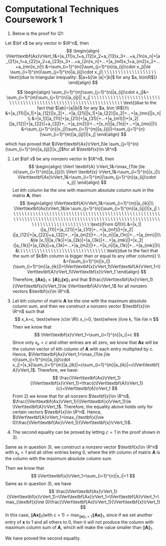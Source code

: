 # Computational Techniques Coursework 1

1) Below is the proof for Q1:

Let $\bf x$ be any vector in $\R^n$, then
$$
\begin{align}
\lVert\textbf{Ax}\rVert_1&=|a_{11}x_1+a_{12}x_2+a_{13}x_3+...+a_{1n}x_n|+|a_{21}x_1+a_{22}x_2+a_{23}x_3+...+a_{2n}x_n|+...+|a_{m1}x_1+a_{m2}x_2+...+a_{mn}x_n|\\
&=\sum_{i=1}^{m}|\sum_{j=1}^{n}(a_{ij}\cdot x_j)|\le \sum_{i=1}^{m}\sum_{j=1}^{n}|a_{ij}\cdot x_j|\ \ \ \ \ \ \ \ \ \ \ \ \ \ \ \ \ \ \ \ \text{(due to triangular inequality: $|a+b|\le |a|+|b|$ for any $a, b\in\R$)}
\end{align}
$$

$$
\begin{align}
\sum_{i=1}^{m}\sum_{j=1}^{n}|a_{ij}\cdot x_j|&= \sum_{i=1}^{m}\sum_{j=1}^{n}|a_{ij}|| x_j| \ \ \ \ \ \ \ \ \ \ \ \ \ \ \ \ \ \ \ \ \ \ \ \ \ \ \ \ \ \ \ \ \ \ \ \ \ \ \ \ \ \ \ \ \ \ \ \ \ \ \ \ \ \ \ \ \ \ \ \ \ \ \ \ \ \ \text{(due to the fact that $|ab|=|a||b|$ for any $a, b\in \R$)}\\
&=|a_{11}||x_1|+|a_{12}||x_2|+...+|a_{21}||x_1|+|a_{22}||x_2|+...+|a_{mn}||x_n|\\
&=|x_1|(|a_{11}|+|a_{21}|+|a_{31}|+...+|a_{m1}|)+|x_2|(|a_{12}|+|a_{22}|+a_{32}+...+|a_{m2}|)+...+|x_n|(|a_{1n}|+...+|a_{mn}|)\\
&=\sum_{j=1}^{n}|x_j|(\sum_{i=1}^{m}|a_{ij}|)=\sum_{j=1}^{n}(\sum_{i=1}^{m}|a_{ij}|)|x_j|
\end{align}
$$

which has proved that $\lVert\textbf{Ax}\rVert_1\le \sum_{j=1}^{n}(\sum_{i=1}^{m}|a_{ij}|)|x_j|$for all $\textbf{x}\in \R^n$

2) Let $\bf x$ be any nonzero vector in $\R^n$, then
$$
\begin{align}
\lVert \textbf{A} \rVert_1&=\max_{1\le j\le n}\sum_{i=1}^{m}|a_{ij}|\\
\lVert \textbf{x} \rVert_1&=\sum_{i=1}^{n}|x_i|\\
\lVert\textbf{Ax}\rVert_1&=\sum_{i=1}^{m}|\sum_{j=1}^{n}(a_{ij}\cdot x_j)|
\end{align}
$$
Let $k$th column be the one with maximum absolute column sum in the matrix $\textbf{A}$, then
$$
\begin{align}
\lVert\textbf{A}\rVert_1&=\sum_{i=1}^{m}|a_{ik}|\\
\lVert\textbf{Ax}\rVert_1&\le \sum_{j=1}^{n}(\sum_{i=1}^{m}|a_{ij}|)|x_j| \ \ \ \ \ \ \ \ \ \ \ \ \ \ \ \ \ \ \ \ \ \ \ \ \ \ \ \ \ \ \ \ \ \ \ \ \ \ \ \ \ \ \ \ \ \ \ \ \ \ \ \ \ \ \ \ \ \ \ \ \ \ \ \ \ \ \ \ \ \ \ \ \ \ \ \ \ \ \ \ \ \ \ \ \ \ \ \ \ \ \ \ \ \ \ \ \ \ \ \ \ \ \ \ \ \ \ \ \ \ \ \ \ \ \ \ \ \ \ \ \ \ \ \ \ \ \ \  \text{(From Q1)}\\
&=|x_1|(|a_{11}|+|a_{21}|+|a_{31}|+...+|a_{m1}|)+|x_2|(|a_{12}|+|a_{22}|+a_{32}+...+|a_{m2}|)+...+|x_n|(|a_{1n}|+...+|a_{mn}|)\\
&\le |x_1|(|a_{1k}|+|a_{2k}|+|a_{3k}|+...+|a_{mk}|)+|x_2|(|a_{1k}|+|a_{2k}|+a_{3k}+...+|a_{m2}|)+...+|x_n|(|a_{1k}|+...+|a_{mk}|)\\
&\ \ \ \ \ \ \ \ \ \ \ \ \ \ \ \ \ \ \ \ \ \ \ \ \ \ \ \ \ \ \ \ \text{(due to the fact that the sum of $k$th column is bigger than or equal to any other column)} \\
&=(\sum_{i=1}^{n}|x_i|)(\sum_{i=1}^{m}|a_{ik}|)=\lVert\textbf{x}\rVert_1\lVert\textbf{A}\rVert_1=\lVert\textbf{A}\rVert_1\lVert\textbf{x}\rVert_1
\end{align}
$$
 Therefore, $\lVert\textbf{Ax}\rVert_1\le \lVert\textbf{A}\rVert_1\lVert\textbf{x}\rVert_1$ and that $\frac{\lVert\textbf{Ax}\rVert_1}{\lVert\textbf{x}\rVert_1}\le \lVert\textbf{A}\rVert_1$ for all nonzero vectors $\textbf{x}\in \R^n$.

3) Let $k$th column of matrix $\textbf{A}$ be the one with the maximum absolute column sum, and then we construct a nonzero vector $\textbf{x}\in \R^n$ such that
$$
x_k=c, \text{where }c\in \R\\
x_i=0, \text{where }i\ne k, 1\le i\le n
$$
Then we know that
$$
\lVert\textbf{x}\rVert_1=\sum_{i=1}^{n}|x_i|=c
$$
Since only $x_k=c$ and other entries are all zero, we know that $\textbf{Ax}$ will be the column vector of $k$th column of $\textbf{A}$ with each entry multiplied by $c$. Hence, $\lVert\textbf{Ax}\rVert_1=\max_{1\le j\le n}\sum_{i=1}^{m}|a_{ij}\cdot x_j|=|x_k|\sum_{i=1}^{m}|a_{ik}|=c\sum_{i=1}^{m}|a_{ik}|=c\lVert\textbf{A}\rVert_1$. Therefore, we have:
$$
\frac{\lVert\textbf{Ax}\rVert_1}{\lVert\textbf{x}\rVert_1}=\frac{c\lVert\textbf{A}\rVert_1}{c}=\lVert\textbf{A}\rVert_1
$$
From 2) we know that for all nonzero $\textbf{x}\in \R^n$, $\frac{\lVert\textbf{Ax}\rVert_1}{\lVert\textbf{x}\rVert_1}\le \lVert\textbf{A}\rVert_1$. Therefore, the equality above holds only for certain vectors $\textbf{x}\in \R^n$. Hence, $\lVert\textbf{A}\rVert_1=\max_{\textbf{x}\ne 0}\frac{\lVert\textbf{Ax}\rVert_1}{\lVert\textbf{x}\rVert_1}$.

4) The second equality can be proved by letting $c=1$ in the proof shown in 3).

Same as in question 3), we construct a nonzero vector $\textbf{x}\in \R^n$ with $x_k=1$ and all other entries being $0$, where the $k$th column of matrix $\textbf{A}$ is the column with the maximum absolute column sum.

Then we know that
$$
\lVert\textbf{x}\rVert_1=\sum_{i=1}^{n}|x_i|=1
$$
Same as in question 3), we have
$$
\frac{\lVert\textbf{Ax}\rVert_1}{\lVert\textbf{x}\rVert_1}=\lVert\textbf{Ax}\rVert_1=\lVert\textbf{A}\rVert_1=\max_{\textbf{x}\ne 0}\frac{\lVert\textbf{Ax}\rVert_1}{\lVert\textbf{x}\rVert_1}
$$
In this case, $\lVert\textbf{Ax}\rVert_1(\text{with c = 1})=\max_{\lVert\textbf{x}\rVert_1=1}\lVert\textbf{Ax}\rVert_1$, since if we set another entry of $\textbf{x}$ to 1 and all others to 0, then it will not produce the column with maximum column sum of $\textbf{A}$, which will make the value smaller than $\lVert\textbf{A}\rVert_1$.

We have proved the second equality.

